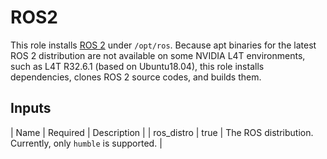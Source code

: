 # ROS2

This role installs [ROS 2](https://docs.ros.org) under `/opt/ros`. Because apt binaries for the latest ROS 2 distribution are not available on some NVIDIA L4T environments, such as L4T R32.6.1 (based on Ubuntu18.04), this role installs dependencies, clones ROS 2 source codes, and builds them.

## Inputs

| Name | Required | Description |
| ros_distro | true | The ROS distribution. Currently, only `humble` is supported. |

